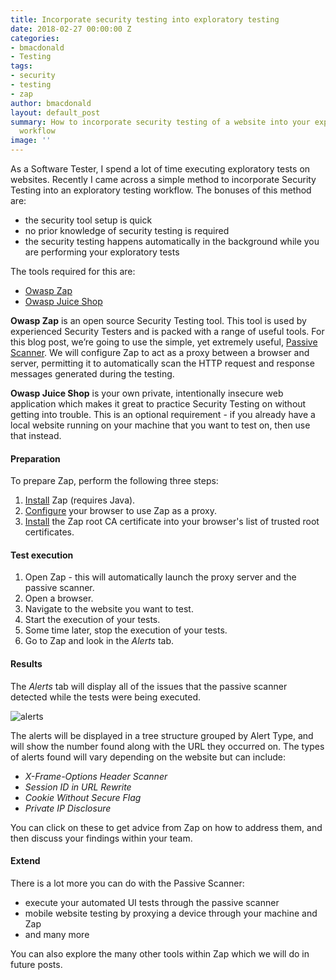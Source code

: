 ```yaml
---
title: Incorporate security testing into exploratory testing
date: 2018-02-27 00:00:00 Z
categories:
- bmacdonald
- Testing
tags:
- security
- testing
- zap
author: bmacdonald
layout: default_post
summary: How to incorporate security testing of a website into your exploratory testing
  workflow
image: ''
---
```


As a Software Tester, I spend a lot of time executing exploratory tests on websites.
Recently I came across a simple method to incorporate Security Testing into an exploratory testing workflow.
The bonuses of this method are:

- the security tool setup is quick
- no prior knowledge of security testing is required
- the security testing happens automatically in the background while you are performing your exploratory tests

The tools required for this are:

- [Owasp Zap](https://github.com/zaproxy/zaproxy/wiki/Downloads)
- [Owasp Juice Shop](https://github.com/bkimminich/juice-shop)

**Owasp Zap** is an open source Security Testing tool. This tool is used by experienced Security Testers and is packed with a range of useful tools. For this blog post, we’re going to use the simple, yet extremely useful, [Passive Scanner](https://github.com/zaproxy/zap-core-help/wiki/HelpStartConceptsPscan). We will configure Zap to act as a proxy between a browser and server, permitting it to automatically scan the HTTP request and response messages generated during the testing.

**Owasp Juice Shop** is your own private, intentionally insecure web application which makes it great to practice Security Testing on without getting into trouble. This is an optional requirement - if you already have a local website running on your machine that you want to test on, then use that instead.

#### Preparation
To prepare Zap, perform the following three steps:

1. [Install](https://github.com/zaproxy/zaproxy/wiki/Downloads) Zap (requires Java).
2. [Configure](https://github.com/zaproxy/zap-core-help/wiki/HelpStartProxies) your browser to use Zap as a proxy.
3. [Install](https://github.com/zaproxy/zap-core-help/wiki/HelpUiDialogsOptionsDynsslcert#install-zap-root-ca-certificate) the Zap root CA certificate into your browser's list of trusted root certificates.

#### Test execution
1. Open Zap - this will automatically launch the proxy server and the passive scanner.
2. Open a browser.
3. Navigate to the website you want to test.
4. Start the execution of your tests.
5. Some time later, stop the execution of your tests.
6. Go to Zap and look in the _Alerts_ tab.

#### Results
The _Alerts_ tab will display all of the issues that the passive scanner detected while the tests were being executed.

![alerts]({{site.baseurl}}/bmacdonald/assets/Alerts.png)

The alerts will be displayed in a tree structure grouped by Alert Type, and will show the number found along with the URL they occurred on.
The types of alerts found will vary depending on the website but can include:

- _X-Frame-Options Header Scanner_
- _Session ID in URL Rewrite_
- _Cookie Without Secure Flag_
- _Private IP Disclosure_

You can click on these to get advice from Zap on how to address them, and then discuss your findings within your team.

#### Extend
There is a lot more you can do with the Passive Scanner:

- execute your automated UI tests through the passive scanner
- mobile website testing by proxying a device through your machine and Zap
- and many more

You can also explore the many other tools within Zap which we will do in future posts.

